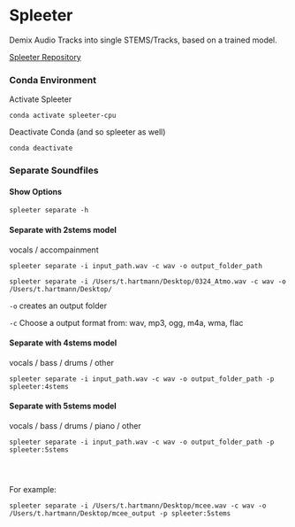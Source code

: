 # Spleeter
Demix Audio Tracks into single STEMS/Tracks, based on a trained model.

[Spleeter Repository](https://github.com/deezer/spleeter.git)


### Conda Environment

Activate Spleeter

```
conda activate spleeter-cpu
```
Deactivate Conda (and so spleeter as well)

```
conda deactivate
```



### Separate Soundfiles

#### Show Options

```
spleeter separate -h
```



#### Separate with 2stems model

vocals / accompainment

```
spleeter separate -i input_path.wav -c wav -o output_folder_path

spleeter separate -i /Users/t.hartmann/Desktop/0324_Atmo.wav -c wav -o /Users/t.hartmann/Desktop/

```

`-o` creates an output folder

`-c` Choose a output format from: wav, mp3, ogg, m4a, wma, flac



#### Separate with 4stems model

vocals / bass / drums / other

```
spleeter separate -i input_path.wav -c wav -o output_folder_path -p spleeter:4stems
```



#### Separate with 5stems model

vocals / bass / drums / piano / other

```
spleeter separate -i input_path.wav -c wav -o output_folder_path -p spleeter:5stems




```

For example:
```
spleeter separate -i /Users/t.hartmann/Desktop/mcee.wav -c wav -o /Users/t.hartmann/Desktop/mcee_output -p spleeter:5stems

```
